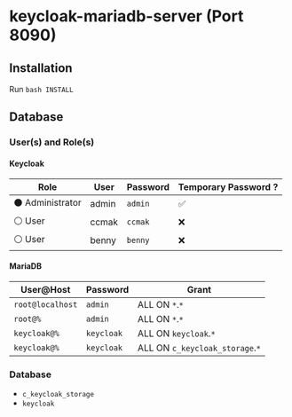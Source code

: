 # keycloak-mariadb-server (Port 8090)
## Installation
Run `bash INSTALL`
## Database
### User(s) and Role(s)
#### Keycloak
|Role|User|Password|Temporary Password ?|
|---|---|---|---|
|:black_circle: Administrator|admin|`admin`|:white_check_mark:|
|:white_circle: User|ccmak|`ccmak`|:x:|
|:white_circle: User|benny|`benny`|:x:|
#### MariaDB 
|User@Host|Password|Grant|
|---|---|---|
|`root@localhost`|`admin`|ALL ON `*`.`*`|
|`root@%`|`admin`|ALL ON `*`.`*`|
|`keycloak@%`|`keycloak`|ALL ON `keycloak`.`*`|
|`keycloak@%`|`keycloak`|ALL ON `c_keycloak_storage`.`*`|
### Database
- `c_keycloak_storage`
- `keycloak`
